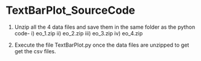 # TextBarPlot_SourceCode
1. Unzip all the 4 data files and save them in the same folder as the python code- 
        i) eo_1.zip
       ii) eo_2.zip
      iii) eo_3.zip
       iv) eo_4.zip

2. Execute the file TextBarPlot.py once the data files are unzipped to get get the csv files.
